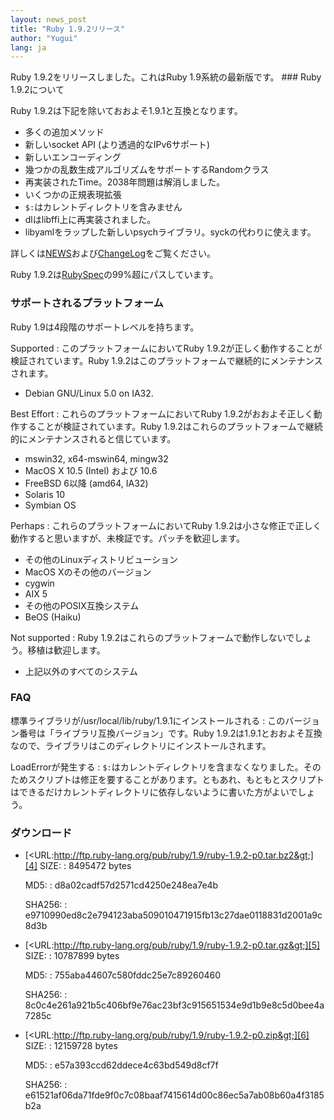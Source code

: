 ```yaml
---
layout: news_post
title: "Ruby 1.9.2リリース"
author: "Yugui"
lang: ja
---
```


 Ruby 1.9.2をリリースしました。これはRuby 1.9系統の最新版です。 ### Ruby 1.9.2について

Ruby 1.9.2は下記を除いておおよそ1.9.1と互換となります。

* 多くの追加メソッド
* 新しいsocket API (より透過的なIPv6サポート)
* 新しいエンコーディング
* 幾つかの乱数生成アルゴリズムをサポートするRandomクラス
* 再実装されたTime。2038年問題は解消しました。
* いくつかの正規表現拡張
* `$:`はカレントディレクトリを含みません
* dlはlibffi上に再実装されました。
* libyamlをラップした新しいpsychライブラリ。syckの代わりに使えます。

詳しくは[NEWS][1]および[ChangeLog][2]をご覧ください。

Ruby 1.9.2は[RubySpec][3]の99%超にパスしています。

### サポートされるプラットフォーム

Ruby 1.9は4段階のサポートレベルを持ちます。

Supported
: このプラットフォームにおいてRuby 1.9.2が正しく動作することが検証されています。Ruby
  1.9.2はこのプラットフォームで継続的にメンテナンスされます。
  * Debian GNU/Linux 5.0 on IA32.

Best Effort
: これらのプラットフォームにおいてRuby 1.9.2がおおよそ正しく動作することが検証されています。Ruby
  1.9.2はこれらのプラットフォームで継続的にメンテナンスされると信じています。
  * mswin32, x64-mswin64, mingw32
  * MacOS X 10.5 (Intel) および 10.6
  * FreeBSD 6以降 (amd64, IA32)
  * Solaris 10
  * Symbian OS

Perhaps
: これらのプラットフォームにおいてRuby 1.9.2は小さな修正で正しく動作すると思いますが、未検証です。パッチを歓迎します。
  * その他のLinuxディストリビューション
  * MacOS Xのその他のバージョン
  * cygwin
  * AIX 5
  * その他のPOSIX互換システム
  * BeOS (Haiku)

Not supported
: Ruby 1.9.2はこれらのプラットフォームで動作しないでしょう。移植は歓迎します。
  * 上記以外のすべてのシステム

### FAQ

標準ライブラリが/usr/local/lib/ruby/1.9.1にインストールされる
: このバージョン番号は「ライブラリ互換バージョン」です。Ruby
  1.9.2は1.9.1とおおよそ互換なので、ライブラリはこのディレクトリにインストールされます。

LoadErrorが発生する
: `$:`はカレントディレクトリを含まなくなりました。そのためスクリプトは修正を要することがあります。ともあれ、もともとスクリプトはできるだけカレントディレクトリに依存しないように書いた方がよいでしょう。

### ダウンロード

* [&lt;URL:http://ftp.ruby-lang.org/pub/ruby/1.9/ruby-1.9.2-p0.tar.bz2&gt;][4]
  SIZE:
  : 8495472 bytes

  MD5:
  : d8a02cadf57d2571cd4250e248ea7e4b

  SHA256:
  : e9710990ed8c2e794123aba509010471915fb13c27dae0118831d2001a9c8d3b

* [&lt;URL:http://ftp.ruby-lang.org/pub/ruby/1.9/ruby-1.9.2-p0.tar.gz&gt;][5]
  SIZE:
  : 10787899 bytes

  MD5:
  : 755aba44607c580fddc25e7c89260460

  SHA256:
  : 8c0c4e261a921b5c406bf9e76ac23bf3c915651534e9d1b9e8c5d0bee4a7285c

* [&lt;URL:http://ftp.ruby-lang.org/pub/ruby/1.9/ruby-1.9.2-p0.zip&gt;][6]
  SIZE:
  : 12159728 bytes

  MD5:
  : e57a393ccd62ddece4c63bd549d8cf7f

  SHA256:
  : e61521af06da71fde9f0c7c08baaf7415614d00c86ec5a7ab08b60a4f3185b2a



[1]: http://svn.ruby-lang.org/repos/ruby/tags/v1_9_2_0/NEWS 
[2]: http://svn.ruby-lang.org/repos/ruby/tags/v1_9_2_0/ChangeLog 
[3]: http://www.rubyspec.org 
[4]: http://ftp.ruby-lang.org/pub/ruby/1.9/ruby-1.9.2-p0.tar.bz2 
[5]: http://ftp.ruby-lang.org/pub/ruby/1.9/ruby-1.9.2-p0.tar.gz 
[6]: http://ftp.ruby-lang.org/pub/ruby/1.9/ruby-1.9.2-p0.zip 
